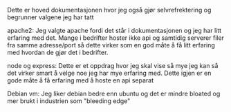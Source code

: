 Dette er hoved dokumentasjonen hvor jeg også gjør selvrefrektering og begrunner valgene jeg har tatt

apache2:
Jeg valgte apache fordi det står i dokumentasjonen og jeg har litt erfaring med det. Mange i bedrifter hoster ikke api og samtidig serverer filer fra samme adresse/port så dette virker som en god måte å få litt erfaring med hvordan de gjør det i bedrifter.

node og express:
Dette er et oppdrag hvor jeg skal vise så mye jeg kan så det virker smart å velge noe jeg har mye erfaring med. Dette igjen er en gode måte å få erfaring med å hoste en api separat

Debian vm:
Jeg liker debian bedre enn ubuntu og det er mindre bloated og mer brukt i industrien som "bleeding edge"